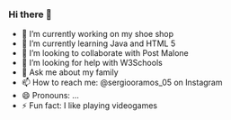 ### Hi there 👋

- 🔭 I’m currently working on my shoe shop
- 🌱 I’m currently learning Java and HTML 5
- 👯 I’m looking to collaborate with Post Malone
- 🤔 I’m looking for help with W3Schools
- 💬 Ask me about my family
- 📫 How to reach me: @sergiooramos_05 on Instagram
- 😄 Pronouns: ...
- ⚡ Fun fact: I like playing videogames
